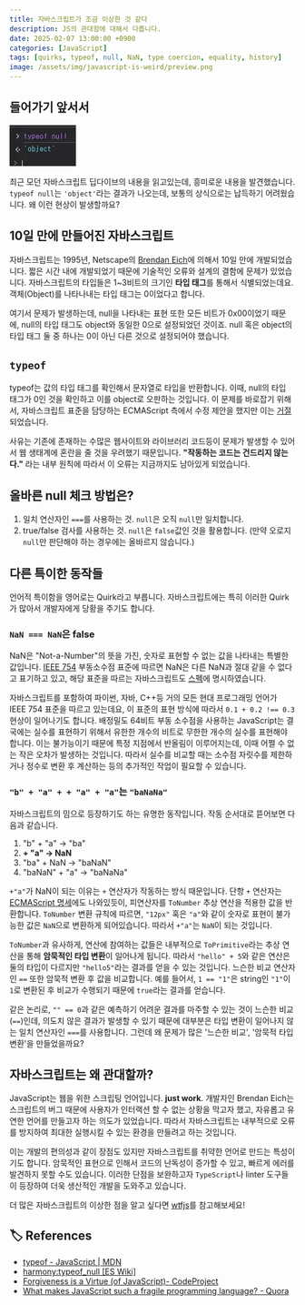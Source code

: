```yaml
---
title: 자바스크립트가 조금 이상한 것 같다
description: JS의 관대함에 대해서 다룹니다.
date: 2025-02-07 13:00:00 +0900
categories: [JavaScript]
tags: [quirks, typeof, null, NaN, type coercion, equality, history]
image: /assets/img/javascript-is-weird/preview.png
---
```


## 들어가기 앞서서

![](/assets//img/javascript-is-weird/0.webp)

최근 모던 자바스크립트 딥다이브의 내용을 읽고있는데, 흥미로운 내용을 발견했습니다. `typeof null`는 `'object'`라는 결과가 나오는데, 보통의 상식으로는 납득하기 어려웠습니다. 왜 이런 현상이 발생할까요?

## 10일 만에 만들어진 자바스크립트

자바스크립트는 1995년, Netscape의 [Brendan Eich](https://en.wikipedia.org/wiki/Brendan_Eich)에 의해서 10일 만에 개발되었습니다. 짧은 시간 내에 개발되었기 때문에 기술적인 오류와 설계의 결함에 문제가 있었습니다. 자바스크립트의 타입들은 1~3비트의 크기인 **타입 태그**를 통해서 식별되었는데요. 객체(Object)를 나타나내는 타입 태그는 0이었다고 합니다.

여기서 문제가 발생하는데, null을 나타내는 표현 또한 모든 비트가 0x00이었기 때문에, null의 타입 태그도 object와 동일한 0으로 설정되었던 것이죠. null 혹은 object의 타입 태그 둘 중 하나는 0이 아닌 다른 것으로 설정되어야 했습니다.

## `typeof`

typeof는 값의 타입 태그를 확인해서 문자열로 타입을 반환합니다. 이때, null의 타입 태그가 0인 것을 확인하고 이를 object로 오판하는 것입니다. 이 문제를 바로잡기 위해서, 자바스크립트 표준을 담당하는 ECMAScript 측에서 수정 제안을 했지만 이는 [거절](https://web.archive.org/web/20160331031419/http://wiki.ecmascript.org:80/doku.php?id=harmony:typeof_null)되었습니다.

사유는 기존에 존재하는 수많은 웹사이트와 라이브러리 코드등이 문제가 발생할 수 있어서 웹 생태계에 혼란을 줄 것을 우려했기 때문입니다. **"작동하는 코드는 건드리지 않는다."** 라는 내부 원칙에 따라서 이 오류는 지금까지도 남아있게 되었습니다.

## 올바른 null 체크 방법은?

1. 일치 연산자인 `===`를 사용하는 것. `null`은 오직 `null`만 일치합니다.
2. true/false 검사를 사용하는 것. `null`은 `false`값인 것을 활용합니다. (만약 오로지 `null`만 판단해야 하는 경우에는 올바르지 않습니다.)

## 다른 특이한 동작들

언어적 특이함을 영어로는 Quirk라고 부릅니다. 자바스크립트에는 특히 이러한 Quirk가 많아서 개발자에게 당황을 주기도 합니다.

### `NaN === NaN`은 false

NaN은 "Not-a-Number"의 뜻을 가진, 숫자로 표현할 수 없는 값을 나타내는 특별한 값입니다. [IEEE 754](https://ko.wikipedia.org/wiki/IEEE_754) 부동소수점 표준에 따르면 NaN은 다른 NaN과 절대 같을 수 없다고 표기하고 있고, 해당 표준을 따르는 자바스크립트도 [스펙](https://es5.github.io/#x11.9.6)에 명시하였습니다.

자바스크립트를 포함하여 파이썬, 자바, C++등 거의 모든 현대 프로그래밍 언어가 IEEE 754 표준을 따르고 있는데요, 이 표준의 표현 방식에 따라서 `0.1 + 0.2 !== 0.3` 현상이 일어나기도 합니다. 배정밀도 64비트 부동 소수점을 사용하는 JavaScript는 결국에는 실수를 표현하기 위해서 유한한 개수의 비트로 무한한 개수의 실수를 표현해야 합니다. 이는 불가능이기 때문에 특정 지점에서 반올림이 이루어지는데, 이때 어쩔 수 없는 작은 오차가 발생하는 것입니다. 따라서 실수를 비교할 때는 소수점 자릿수를 제한하거나 정수로 변환 후 계산하는 등의 추가적인 작업이 필요할 수 있습니다.

### `"b" + "a" + + "a" + "a"`는 `"baNaNa"`

자바스크립트의 밈으로 등장하기도 하는 유명한 동작입니다. 작동 순서대로 뜯어보면 다음과 같습니다.

1. "b" + "a" -> "ba"
2. **+ "a" -> NaN**
3. "ba" + NaN -> "baNaN"
4. "baNaN" + "a" -> "baNaNa"

`+"a"`가 NaN이 되는 이유는 `+` 연산자가 작동하는 방식 때문입니다. 단항 `+` 연산자는 [ECMAScript 명세](https://262.ecma-international.org/14.0/#sec-unary-plus-operator)에도 나와있듯이, 피연산자를 `ToNumber` 추상 연산을 적용한 값을 반환합니다. `ToNumber` 변환 규칙에 따르면, `"12px"` 혹은 `"a"`와 같이 숫자로 표현이 불가능한 값은 `NaN`으로 변환하게 되어있습니다. 따라서 `+"a"`는 `NaN`이 되는 것입니다.

`ToNumber`과 유사하게, 연산에 참여하는 값들은 내부적으로 `ToPrimitive`라는 추상 연산을 통해 **암묵적인 타입 변환**이 일어나게 됩니다. 따라서 `"hello" + 5`와 같은 연산은 둘의 타입이 다르지만 `"hello5"`라는 결과를 얻을 수 있는 것입니다. 느슨한 비교 연산자인 `==` 또한 암묵적 변환 후 값을 비교합니다. 예를 들어서, `1 == "1"`은 string인 `"1"`이 `1`로 변환된 후 비교가 수행되기 때문에 `true`라는 결과를 얻습니다.

같은 논리로, `"" == 0`과 같은 예측하기 어려운 결과를 마주할 수 있는 것이 느슨한 비교(`==`)인데, 의도치 않은 결과가 발생할 수 있기 때문에 대부분은 타입 변환이 일어나지 않는 일치 연산자인 `===`를 사용합니다. 그런데 왜 문제가 많은 '느슨한 비교', '암묵적 타입 변환'을 만들었을까요?

## 자바스크립트는 왜 관대할까?

JavaScript는 웹을 위한 스크립팅 언어입니다. **just work**. 개발자인 Brendan Eich는 스크립트의 버그 때문에 사용자가 인터랙션 할 수 없는 상황을 막고자 했고, 자유롭고 유연한 언어를 만들고자 하는 의도가 있었습니다. 따라서 자바스크립트는 내부적으로 오류를 방지하여 최대한 실행시킬 수 있는 환경을 만들려고 하는 것입니다.

이는 개발의 편의성과 같이 장점도 있지만 자바스크립트를 취약한 언어로 만드는 특성이기도 합니다. 암묵적인 표현으로 인해서 코드의 난독성이 증가할 수 있고, 빠르게 에러를 발견하지 못할 수도 있습니다. 이러한 단점을 보완하고자 `TypeScript`나 linter 도구들이 등장하여 더욱 생산적인 개발을 도와주고 있습니다.

더 많은 자바스크립트의 이상한 점을 알고 싶다면 [wtfjs](https://github.com/denysdovhan/wtfjs)를 참고해보세요!

## 🏷️ References

- [typeof - JavaScript | MDN](https://developer.mozilla.org/ko/docs/Web/JavaScript/Reference/Operators/typeof)
- [harmony:typeof_null [ES Wiki]](https://web.archive.org/web/20160331031419/http://wiki.ecmascript.org:80/doku.php?id=harmony:typeof_null)
- [Forgiveness is a Virtue (of JavaScript)- CodeProject](https://www.codeproject.com/Articles/516925/Forgiveness-is-a-Virtue-of-JavaScript)
- [What makes JavaScript such a fragile programming language? - Quora](https://www.quora.com/What-makes-JavaScript-such-a-fragile-programming-language)
